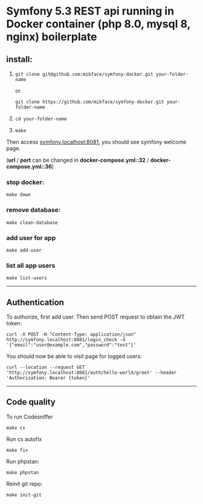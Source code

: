 # Symfony 5.3 REST api running in Docker container (php 8.0, mysql 8, nginx) boilerplate

## install:

1) `git clone git@github.com:mikface/symfony-docker.git your-folder-name` 

    or

    `git clone https://github.com/mikface/symfony-docker.git your-folder-name`

2) `cd your-folder-name`

3) `make`

Then access [symfony.localhost:8081](http://symfony.localhost:8081), you should see symfony welcome page.

(**url** / **port** can be changed in **docker-compose.yml::32** / **docker-compose.yml::36**)

### stop docker:

`make down`

### remove database:

`make clean-database`

### add user for app

`make add-user`

### list all app users

`make list-users`

---

## Authentication

To authorize, first add user. Then send POST request to obtain the JWT token:

`curl -X POST -H "Content-Type: application/json" http://symfony.localhost:8081/login_check -d '{"email":"user@example.com","password":"test"}'`

You should now be able to visit page for logged users:

`curl --location --request GET 'http://symfony.localhost:8081/auth/hello-world/greet' --header 'Authorization: Bearer {token}'`

---

## Code quality

To run Codesniffer

`make cs`

Run cs autofix

`make fix`

Run phpstan:

`make phpstan`

Reinit git repo:

`make init-git`
